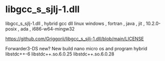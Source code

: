 # libgcc_s_sjlj-1.dll
libgcc_s_sjlj-1.dll , hybrid gcc dll linux windows , fortran , java , jit , 10.2.0-posix , ada , i686-w64-mingw32

https://github.com/Griggorii/libgcc_s_sjlj-1.dll/blob/main/LICENSE

Forwarder3-DS new? New build nano micro os and program hybrid libstdc++-6 libstdc++.so.6.0.25 libstdc++.so.6.0.28 


